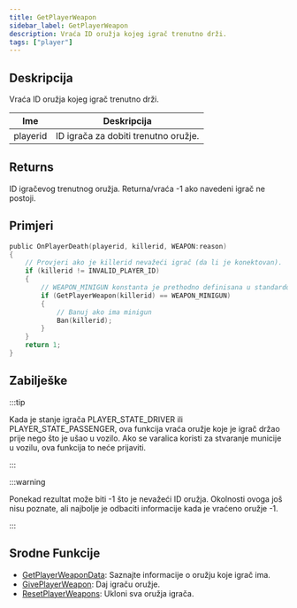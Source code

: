 ```yaml
---
title: GetPlayerWeapon
sidebar_label: GetPlayerWeapon
description: Vraća ID oružja kojeg igrač trenutno drži.
tags: ["player"]
---
```


## Deskripcija

Vraća ID oružja kojeg igrač trenutno drži.

| Ime      | Deskripcija                          |
| -------- | ------------------------------------ |
| playerid | ID igrača za dobiti trenutno oružje. |

## Returns

ID igračevog trenutnog oružja. Returna/vraća -1 ako navedeni igrač ne postoji.

## Primjeri

```c
public OnPlayerDeath(playerid, killerid, WEAPON:reason)
{
    // Provjeri ako je killerid nevažeći igrač (da li je konektovan).
    if (killerid != INVALID_PLAYER_ID)
    {
        // WEAPON_MINIGUN konstanta je prethodno definisana u standardom library-u/biblioteci i jednaka je 38.
        if (GetPlayerWeapon(killerid) == WEAPON_MINIGUN)
        {
            // Banuj ako ima minigun
            Ban(killerid);
        }
    }
    return 1;
}
```

## Zabilješke

:::tip

Kada je stanje igrača PLAYER_STATE_DRIVER ili PLAYER_STATE_PASSENGER, ova funkcija vraća oružje koje je igrač držao prije nego što je ušao u vozilo. Ako se varalica koristi za stvaranje municije u vozilu, ova funkcija to neće prijaviti.

:::

:::warning

Ponekad rezultat može biti -1 što je nevažeći ID oružja. Okolnosti ovoga još nisu poznate, ali najbolje je odbaciti informacije kada je vraćeno oružje -1.

:::

## Srodne Funkcije

- [GetPlayerWeaponData](GetPlayerWeaponData): Saznajte informacije o oružju koje igrač ima.
- [GivePlayerWeapon](GivePlayerWeapon): Daj igraču oružje.
- [ResetPlayerWeapons](ResetPlayerWeapons): Ukloni sva oružja igrača.
